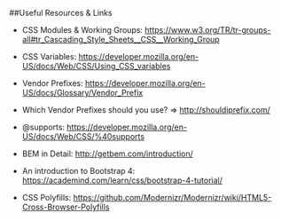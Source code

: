 ##Useful Resources & Links

* CSS Modules & Working Groups: https://www.w3.org/TR/tr-groups-all#tr_Cascading_Style_Sheets__CSS__Working_Group

* CSS Variables: https://developer.mozilla.org/en-US/docs/Web/CSS/Using_CSS_variables

* Vendor Prefixes: https://developer.mozilla.org/en-US/docs/Glossary/Vendor_Prefix

* Which Vendor Prefixes should you use? => http://shouldiprefix.com/

* @supports: https://developer.mozilla.org/en-US/docs/Web/CSS/%40supports

* BEM in Detail: http://getbem.com/introduction/

* An introduction to Bootstrap 4: https://academind.com/learn/css/bootstrap-4-tutorial/

* CSS Polyfills: https://github.com/Modernizr/Modernizr/wiki/HTML5-Cross-Browser-Polyfills
